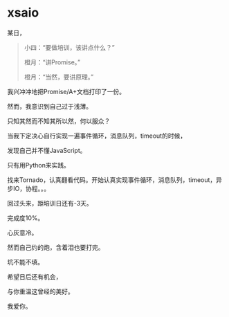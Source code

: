 xsaio
===

某日，
> 小四：“要做培训，该讲点什么？”
>
> 橙月：“讲Promise。”
>
> 橙月：“当然，要讲原理。”

我兴冲冲地把Promise/A+文档打印了一份。

然而，我意识到自己过于浅薄。

只知其然而不知其所以然，何以服众？

当我下定决心自行实现一遍事件循环，消息队列，timeout的时候，

发现自己并不懂JavaScript。

只有用Python来实践。

找来Tornado，认真翻看代码。开始认真实现事件循环，消息队列，timeout，异步IO，协程。。。

回过头来，距培训日还有-3天。

完成度10%。

心灰意冷。

然而自己约的炮，含着泪也要打完。

坑不能不填。

希望日后还有机会，

与你重温这曾经的美好。

我爱你。
